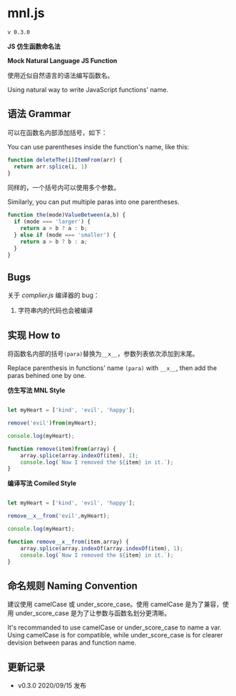 # mnl.js

`v 0.3.0`

**JS 仿生函数命名法**

**Mock Natural Language JS Function**

使用近似自然语言的语法编写函数名。

Using natural way to write JavaScript functions' name.

## 语法 Grammar

可以在函数名内部添加括号，如下：

You can use parentheses inside the function's name, like this:

```js
function deleteThe(i)ItemFrom(arr) {
  return arr.splice(i, 1)
}
```

同样的，一个括号内可以使用多个参数。

Similarly, you can put multiple paras into one parentheses.

```js
function the(mode)ValueBetween(a,b) {
  if (mode === 'larger') {
    return a > b ? a : b;
  } else if (mode === 'smaller') {
    return a > b ? b : a;
  }
}
```

## Bugs

关于 _complier.js_ 编译器的 bug：

1. 字符串内的代码也会被编译

## 实现 How to

将函数名内部的括号`(para)`替换为`__x__`，参数列表依次添加到末尾。

Replace parenthesis in functions' name `(para)` with `__x__`, then add the paras behined one by one.

**仿生写法 MNL Style**

```js

let myHeart = ['kind', 'evil', 'happy'];

remove('evil')from(myHeart);

console.log(myHeart);

function remove(item)from(array) {
    array.splice(array.indexOf(item), 1);
    console.log(`Now I removed the ${item} in it.`);
}
```

**编译写法 Comiled Style**

```js

let myHeart = ['kind', 'evil', 'happy'];

remove__x__from('evil',myHeart);

console.log(myHeart);

function remove__x__from(item,array) {
    array.splice(array.indexOf(array.indexOf(item), 1);
    console.log(`Now I removed the ${item} in it.`);
}
```

## 命名规则 Naming Convention

建议使用 camelCase 或 under_score_case。使用 camelCase 是为了兼容，使用 under_score_case 是为了让参数与函数名划分更清晰。

It's recommanded to use camelCase or under_score_case to name a var. Using camelCase is for compatible, while under_score_case is for clearer devision between paras and function name.

## 更新记录

-   v0.3.0 2020/09/15 发布
